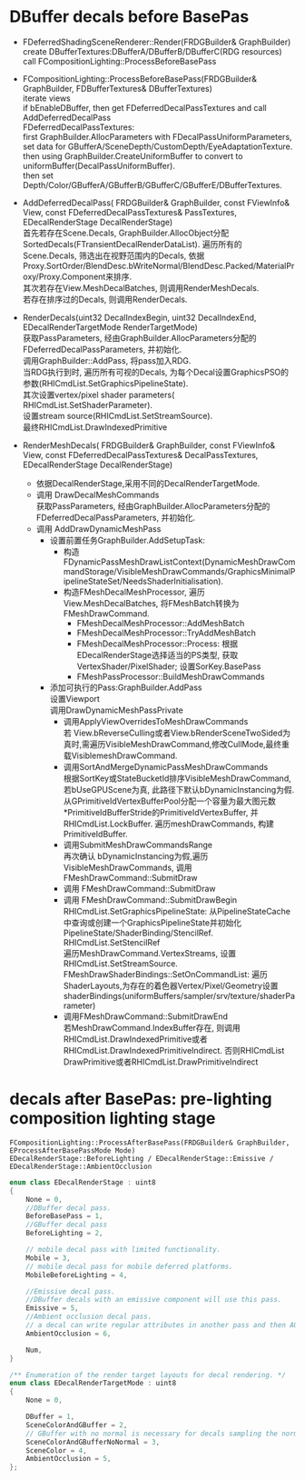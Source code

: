 # DBuffer decals before BasePas

- FDeferredShadingSceneRenderer::Render(FRDGBuilder& GraphBuilder)  
    create DBufferTextures:DBufferA/DBufferB/DBufferC(RDG resources)  
    call FCompositionLighting::ProcessBeforeBasePass  

- FCompositionLighting::ProcessBeforeBasePass(FRDGBuilder& GraphBuilder, FDBufferTextures& DBufferTextures)  
    iterate views  
    if bEnableDBuffer, then get FDeferredDecalPassTextures and call AddDeferredDecalPass   
    FDeferredDecalPassTextures:  
        first GraphBuilder.AllocParameters with FDecalPassUniformParameters, set data for GBufferA/SceneDepth/CustomDepth/EyeAdaptationTexture.  then using GraphBuilder.CreateUniformBuffer to convert to uniformBuffer(DecalPassUniformBuffer).  
        then set Depth/Color/GBufferA/GBufferB/GBufferC/GBufferE/DBufferTextures.  

- AddDeferredDecalPass( FRDGBuilder& GraphBuilder, const FViewInfo& View, const FDeferredDecalPassTextures& PassTextures, EDecalRenderStage DecalRenderStage)  
    首先若存在Scene.Decals, GraphBuilder.AllocObject分配SortedDecals(FTransientDecalRenderDataList). 遍历所有的Scene.Decals, 筛选出在视野范围内的Decals, 依据Proxy.SortOrder/BlendDesc.bWriteNormal/BlendDesc.Packed/MaterialProxy/Proxy.Component来排序.  
    其次若存在View.MeshDecalBatches, 则调用RenderMeshDecals.  
    若存在排序过的Decals, 则调用RenderDecals.  

- RenderDecals(uint32 DecalIndexBegin, uint32 DecalIndexEnd, EDecalRenderTargetMode RenderTargetMode)  
    获取PassParameters, 经由GraphBuilder.AllocParameters分配的FDeferredDecalPassParameters, 并初始化.  
    调用GraphBuilder::AddPass, 将pass加入RDG.  
    当RDG执行到时, 遍历所有可视的Decals, 为每个Decal设置GraphicsPSO的参数(RHICmdList.SetGraphicsPipelineState).  
    其次设置vertex/pixel shader parameters( RHICmdList.SetShaderParameter).  
    设置stream source(RHICmdList.SetStreamSource).  
    最终RHICmdList.DrawIndexedPrimitive  

- RenderMeshDecals( FRDGBuilder& GraphBuilder, const FViewInfo& View, const FDeferredDecalPassTextures& DecalPassTextures, EDecalRenderStage DecalRenderStage)  
    - 依据DecalRenderStage,采用不同的DecalRenderTargetMode.  
    - 调用 DrawDecalMeshCommands  
        获取PassParameters, 经由GraphBuilder.AllocParameters分配的FDeferredDecalPassParameters, 并初始化.  
    - 调用 AddDrawDynamicMeshPass  
      - 设置前置任务GraphBuilder.AddSetupTask:  
        - 构造FDynamicPassMeshDrawListContext(DynamicMeshDrawCommandStorage/VisibleMeshDrawCommands/GraphicsMinimalPipelineStateSet/NeedsShaderInitialisation).  
        - 构造FMeshDecalMeshProcessor, 遍历View.MeshDecalBatches, 将FMeshBatch转换为FMeshDrawCommand.  
          - FMeshDecalMeshProcessor::AddMeshBatch  
          - FMeshDecalMeshProcessor::TryAddMeshBatch  
          - FMeshDecalMeshProcessor::Process: 根据EDecalRenderStage选择适当的PS类型, 获取VertexShader/PixelShader; 设置SorKey.BasePass  
          - FMeshPassProcessor::BuildMeshDrawCommands  
      - 添加可执行的Pass:GraphBuilder.AddPass  
            设置Viewport  
            调用DrawDynamicMeshPassPrivate    
          - 调用ApplyViewOverridesToMeshDrawCommands  
              若 View.bReverseCulling或者View.bRenderSceneTwoSided为真时,需遍历VisibleMeshDrawCommand,修改CullMode,最终重载VisiblemeshDrawCommand.  
          - 调用SortAndMergeDynamicPassMeshDrawCommands  
              根据SortKey或StateBucketId排序VisibleMeshDrawCommand,  
              若bUseGPUScene为真, 此路径下默认bDynamicInstancing为假. 从GPrimitiveIdVertexBufferPool分配一个容量为最大图元数*PrimitiveIdBufferStride的PrimitiveIdVertexBuffer, 并RHICmdList.LockBuffer.
              遍历meshDrawCommands, 构建PrimitiveIdBuffer.  
          - 调用SubmitMeshDrawCommandsRange  
              再次确认 bDynamicInstancing为假,遍历VisibleMeshDrawCommands, 调用FMeshDrawCommand::SubmitDraw  
          - 调用 FMeshDrawCommand::SubmitDraw  
          - 调用 FMeshDrawCommand::SubmitDrawBegin  
              RHICmdList.SetGraphicsPipelineState: 从PipelineStateCache中查询或创建一个GraphicsPipelineState并初始化PipelineState/ShaderBinding/StencilRef.
              RHICmdList.SetStencilRef  
              遍历MeshDrawCommand.VertexStreams, 设置RHICmdList.SetStreamSource.  
              FMeshDrawShaderBindings::SetOnCommandList: 遍历ShaderLayouts,为存在的着色器Vertex/Pixel/Geometry设置shaderBindings(uniformBuffers/sampler/srv/texture/shaderParameter)  
          - 调用FMeshDrawCommand::SubmitDrawEnd  
             若MeshDrawCommand.IndexBuffer存在, 则调用RHICmdList.DrawIndexedPrimitive或者RHICmdList.DrawIndexedPrimitiveIndirect. 否则RHICmdList  DrawPrimitive或者RHICmdList.DrawPrimitiveIndirect  

# decals after BasePas: pre-lighting composition lighting stage
    FCompositionLighting::ProcessAfterBasePass(FRDGBuilder& GraphBuilder, EProcessAfterBasePassMode Mode)  
    EDecalRenderStage::BeforeLighting / EDecalRenderStage::Emissive / EDecalRenderStage::AmbientOcclusion  


``` c++
enum class EDecalRenderStage : uint8
{
    None = 0,
    //DBuffer decal pass.
    BeforeBasePass = 1,
    //GBuffer decal pass
    BeforeLighting = 2,

    // mobile decal pass with limited functionality.
    Mobile = 3,
    // mobile decal pass for mobile deferred platforms.
    MobileBeforeLighting = 4,

    //Emissive decal pass.
    //DBuffer decals with an emissive component will use this pass.
    Emissive = 5,
    //Ambient occlusion decal pass.
    // a decal can write regular attributes in another pass and then AO in this pass.
    AmbientOcclusion = 6,

    Num,
}
```

``` c++
/** Enumeration of the render target layouts for decal rendering. */
enum class EDecalRenderTargetMode : uint8
{
	None = 0,

	DBuffer = 1,
	SceneColorAndGBuffer = 2,
	// GBuffer with no normal is necessary for decals sampling the normal from the GBuffer.
	SceneColorAndGBufferNoNormal = 3,
	SceneColor = 4,
	AmbientOcclusion = 5,
};
```
